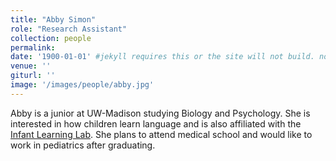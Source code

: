 ```yaml
---
title: "Abby Simon"
role: "Research Assistant"
collection: people
permalink: 
date: '1900-01-01' #jekyll requires this or the site will not build. not sure what it does yet. order?
venue: ''
giturl: ''
image: '/images/people/abby.jpg'
---
```

Abby is a junior at UW-Madison studying Biology and Psychology. She is interested in how children learn language and is also affiliated with the [Infant Learning Lab](https://infantlearning.waisman.wisc.edu/). She plans to attend medical school and would like to work in pediatrics after graduating.


